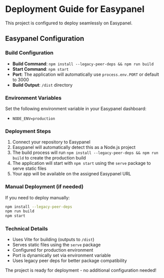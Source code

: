 
# Deployment Guide for Easypanel

This project is configured to deploy seamlessly on Easypanel.

## Easypanel Configuration

### Build Configuration
- **Build Command**: `npm install --legacy-peer-deps && npm run build`
- **Start Command**: `npm start`
- **Port**: The application will automatically use `process.env.PORT` or default to 3000
- **Build Output**: `/dist` directory

### Environment Variables
Set the following environment variable in your Easypanel dashboard:
- `NODE_ENV=production`

### Deployment Steps
1. Connect your repository to Easypanel
2. Easypanel will automatically detect this as a Node.js project
3. The build process will run `npm install --legacy-peer-deps && npm run build` to create the production build
4. The application will start with `npm start` using the `serve` package to serve static files
5. Your app will be available on the assigned Easypanel URL

### Manual Deployment (if needed)
If you need to deploy manually:
```bash
npm install --legacy-peer-deps
npm run build
npm start
```

### Technical Details
- Uses Vite for building (outputs to `/dist`)
- Serves static files using the `serve` package
- Configured for production environment
- Port is dynamically set via environment variable
- Uses legacy peer deps for better package compatibility

The project is ready for deployment - no additional configuration needed!
